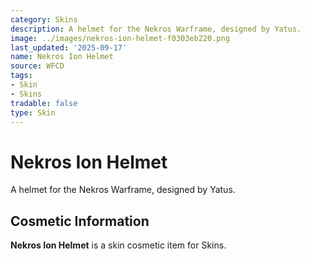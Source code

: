 ```yaml
---
category: Skins
description: A helmet for the Nekros Warframe, designed by Yatus.
image: ../images/nekros-ion-helmet-f0303eb220.png
last_updated: '2025-09-17'
name: Nekros Ion Helmet
source: WFCD
tags:
- Skin
- Skins
tradable: false
type: Skin
---
```


# Nekros Ion Helmet

A helmet for the Nekros Warframe, designed by Yatus.

## Cosmetic Information

**Nekros Ion Helmet** is a skin cosmetic item for Skins.

